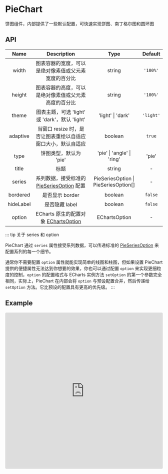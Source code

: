 # PieChart

饼图组件，内部提供了一些默认配置，可快速实现饼图、南丁格尔图和圆环图
## API

|    Name     |                     Description                  |         Type          |             Default              |
| :---------: | :----------------------------------------------: | :-------------------: | :------------------------------: |
|    width    | 图表容器的宽度，可以是绝对像素值或父元素宽度的百分比 | string  | `'100%'` |
|   height    | 图表容器的高度，可以是绝对像素值或父元素高度的百分比 | string  | `'100%'` |
|   theme   | 图表主题，可选 'light' 或 'dark'，默认 'light' | 'light' \| 'dark'  | `'light'` |
|  adaptive   | 当窗口 resize 时，是否让图表重绘以自适应窗口大小，默认自适应    | boolean | `true` |
|    type     | 饼图类型，默认为 'pie'  |'pie' \| 'angle' \| 'ring'| 'pie'  |
|    title    | 标题                                             |  string  |   -   |
|   series    | 系列数据，接受标准的 [PieSeriesOption](https://echarts.apache.org/zh/option.html#series-pie) 配置 |  PieSeriesOption \| PieSeriesOption[] |  -  |
| bordered  | 是否显示 border  |   boolean   |   `false`  |
|  hideLabel  | 是否隐藏 label |  boolean   | `false` |
| option | ECharts 原生的配置对象 [EChartsOption](https://echarts.apache.org/zh/option.html)  | EChartsOption |    -     |



::: tip 关于 series 和 option

PieChart 通过 `series` 属性接受系列数据，可以传递标准的 [PieSeriesOption](https://echarts.apache.org/zh/option.html#series-line) 来配置系列的每一个细节。

通常你不需要配置 `option` 属性就能实现简单的线图和柱图，但如果设置 PieChart 提供的便捷属性无法达到你想要的效果，你也可以通过配置 `option` 来实现更细粒度的控制，`option` 的配置格式与 ECharts 实例方法 `setOption` 的第一个参数完全相同，实际上，PieChart 在内部会将 `option` 与预设配置合并，然后传递给 `setOption` 方法。它比预设的配置具有更高的优先级。
:::


## Example
<iframe src="https://codesandbox.io/embed/vue-echarts-demo-pujot?fontsize=14&hidenavigation=1&initialpath=%2Fpie-chart&module=%2Fsrc%2Fdemo%2Fpie-chart-demo.vue&theme=light"
     style="width:100%; height:500px; border:0; border-radius: 4px; overflow:hidden;"
     title="vue-echarts-demo"
     allow="accelerometer; ambient-light-sensor; camera; encrypted-media; geolocation; gyroscope; hid; microphone; midi; payment; usb; vr; xr-spatial-tracking"
     sandbox="allow-forms allow-modals allow-popups allow-presentation allow-same-origin allow-scripts"
   ></iframe>


